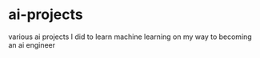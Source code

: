 # ai-projects
various ai projects I did to learn machine learning on my way to becoming an ai engineer
